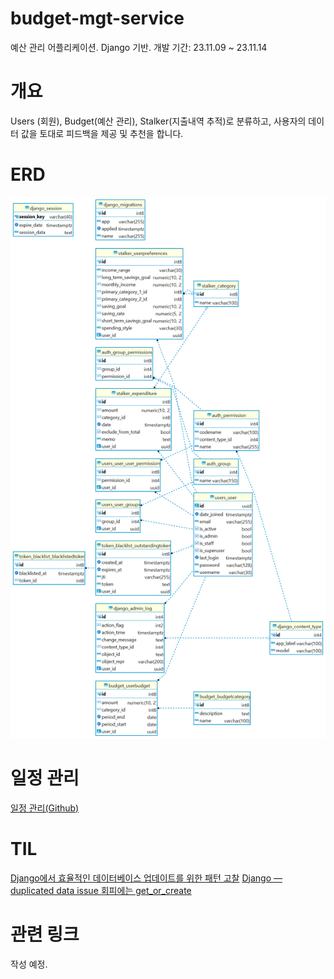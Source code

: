 # budget-mgt-service
예산 관리 어플리케이션. Django 기반.
개발 기간: 23.11.09 ~ 23.11.14

# 개요
Users (회원), Budget(예산 관리), Stalker(지출내역 추적)로 분류하고, 사용자의 데이터 값을 토대로 피드백을 제공 및 추천을 합니다.

# ERD
![ERD](assets/images/moneydb.png)

# 일정 관리
[일정 관리(Github)](https://github.com/users/mireu-san/projects/5)

# TIL
[Django에서 효율적인 데이터베이스 업데이트를 위한 패턴 고찰](https://medium.com/@bellwoan/django%EC%97%90%EC%84%9C-%ED%9A%A8%EC%9C%A8%EC%A0%81%EC%9D%B8-%EB%8D%B0%EC%9D%B4%ED%84%B0%EB%B2%A0%EC%9D%B4%EC%8A%A4-%EC%97%85%EB%8D%B0%EC%9D%B4%ED%8A%B8%EB%A5%BC-%EC%9C%84%ED%95%9C-%ED%8C%A8%ED%84%B4-%EA%B3%A0%EC%B0%B0-a3cdc2d22d8a)
[Django — duplicated data issue 회피에는 get_or_create](https://medium.com/@bellwoan/django-duplicated-data-issue-%ED%9A%8C%ED%94%BC%EC%97%90%EB%8A%94-get-or-create-643a1c8d00c6)

# 관련 링크
작성 예정.